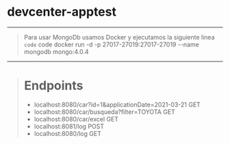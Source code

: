 # devcenter-apptest
---
> Para usar MongoDb usamos Docker y ejecutamos la siguiente linea
`code` code docker run -d -p 27017-27019:27017-27019 --name mongodb mongo:4.0.4

---

> # Endpoints
>
> - localhost:8080/car?id=1&applicationDate=2021-03-21  GET
> - localhost:8080/car/busqueda?filter=TOYOTA  GET
> - localhost:8080/car/excel GET 
> - localhost:8081/log POST
> - localhost:8080/log GET